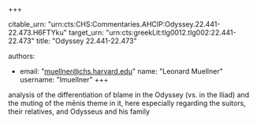 +++


citable_urn: "urn:cts:CHS:Commentaries.AHCIP:Odyssey.22.441-22.473.H6FTYku"
target_urn: "urn:cts:greekLit:tlg0012.tlg002:22.441-22.473"
title: "Odyssey 22.441-22.473"

authors:
- email: "muellner@chs.harvard.edu"
  name: "Leonard Muellner"
  username: "lmuellner"
+++

<p>analysis of the differentiation of blame in the Odyssey (vs. in the Iliad) and the muting of the mēnis theme in it, here especially regarding the suitors, their relatives, and Odysseus and his family</p>